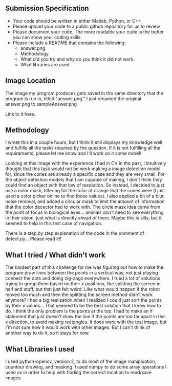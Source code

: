 
## Submission Specification
- Your code should be written in either Matlab, Python, or C++.
- Please upload your code to a public github repository for us to review
- Please document your code. The more readable your code is the better you can show your coding skills.
- Please include a README that contains the following:
    - answer.png
    - Methodology 
    - What did you try and why do you think it did not work.
    - What libraries are used

## Image Location

The image my program produces gets saved in the same directory that the program is run in, titled "answer.png." I just renamed the original answer.png to sampleAnswer.png

Link to it here.

## Methodology

I wrote this in a couple hours, but I think it still displays my knowledge well and fulfills all the tasks required by the
question. If it is not fulfilling all the requirements, please let me know and I'll work on it some more!!

Looking at this image with the experience I had in CV in the past, I intuitively thought that this task would not be work making
a image detection model for, since the cones are already a specific case and they are very small. For the object detection 
models that I am capable of making, I don't think they could find an object with that low of resolution. So instead, I 
decided to just use a color mask, filtering for the color of orange that the cones were (I just used a color picker online to find those values). I also applied a bit of a blur, noise removal, and added a circular mask to limit the amount of information
that the color decector had to work with. The circle mask idea came from the point of focus in biological eyes... animals don't need to see everything in their vision, just what is directly ahead of them. Maybe this is silly, but it seemed to help in this test case of navigation.

There is a step by step explanation of the code in the comment of detect.py... Please read it!!

## What I tried / What didn't work
The hardest part of this challenge for me was figuring out how to make the program draw lines between
the points in a vertical way, not just playing connect the dots and doing zig-zags everywhere. I tried a lot
of solutions trying to group them based on their x positions, like splitting the screen in half and stuff, but
that just felt weird. Like what would happen if the robot moved too much and then the splitting the screen method
didn't work anymore? I had a big realization when I realized I could just sort the points by their x values... 
That seemed to be the best solution that I knew how to do. I think the only problem is the points at the top. I had
to make an if statement that just doesn't draw the line if the points are too far apart in the x direction, to avoid making
rectangles. It does work with the test image, but I'm not sure how it would work with other images. But I can't think of 
another way to do it, so it stays for now.


## What Libraries I used
I used python-opencv, version 2, to do most of the image manipluation, countour drawing, and masking.
I used numpy to do some array operations
I used os in order to help with finding the correct location to read/save images
